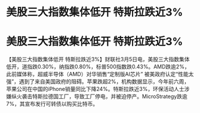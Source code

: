 # 美股三大指数集体低开 特斯拉跌近3%

# 美股三大指数集体低开 特斯拉跌近3%

【美股三大指数集体低开
特斯拉跌近3%】财联社3月5日电，美股三大指数集体低开，道指跌0.30%，纳指跌0.80%，标普500指数跌0.43%。AMD跌逾2%，此前媒体称，超威半导体（AMD）对华销售“定制版AI芯片”
被美政府认定“性能太强”，遇到了来自美国政府的阻碍。苹果跌超2%，机构数据显示，今年前六周，苹果公司在中国的iPhone销量同比下降24%。特斯拉跌近3%，环保活动人士涉嫌纵火袭击特斯拉德国工厂，导致工厂停电，并被迫停产。MicroStrategy跌逾7%，其宣布发行可转债以购买比特币。

